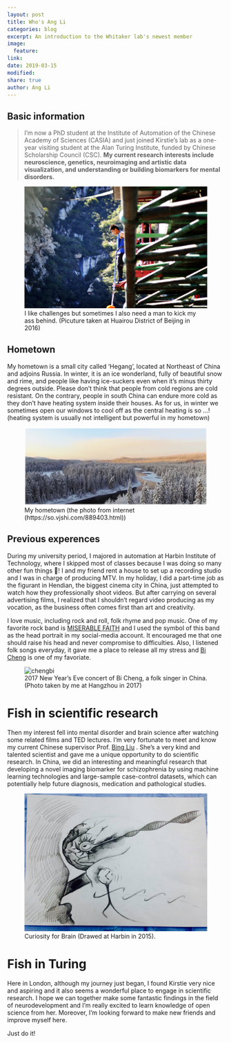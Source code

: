 ```yaml
---
layout: post
title: Who's Ang Li
categories: blog
excerpt: An introduction to the Whitaker lab's newest member
image:
  feature:
link:
date: 2019-03-15
modified:
share: true
author: Ang Li
---
```


## Basic information 

> I’m now a PhD student at the Institute of Automation of the Chinese Academy of Sciences (CASIA) and just 
joined Kirstie’s lab as a one-year visiting student at the Alan Turing Institute, funded by Chinese Scholarship Council (CSC). 
**My current research interests include neuroscience, genetics, neuroimaging and 
artistic data visualization, and understanding or building biomarkers for mental disorders.**


<figure>
  <img src="/images/Who_s_Ang_Li/jump.jpg"
       alt="Jump">
  <figcaption> I like challenges but sometimes I also need a man to kick my ass behind. (Picuture taken at Huairou District of Beijing in 2016) </figcaption>
</figure>

## Hometown 

My hometown is a small city called ‘Hegang’, located at Northeast of China 
and adjoins Russia. In winter, it is an ice wonderland, fully of beautiful snow and rime, 
and people like having ice-suckers even when it’s minus thirty degrees outside. 
Please don’t think that people from cold regions are cold resistant.  On the contrary, 
people in south China can endure more cold as they don’t have heating system inside their houses. 
As for us, in winter we sometimes open our windows to cool off as the central heating is so …! 
(heating system is usually not intelligent but powerful in my hometown)

<figure>
  <img src="/images/Who_s_Ang_Li/heilongjiang.png"
       alt="hometown">
  <figcaption> My hometown (the photo from internet (https://so.vjshi.com/889403.html)) </figcaption>
</figure>

## Previous experences 

During my university period, I majored in automation at Harbin Institute of Technology, where I skipped most of classes because I was doing so many other fun things 😬!
I and my friend rent a house to set up a recording studio and I was in charge of producing MTV.
In my holiday, I did a part-time job as the figurant in Hendian, the biggest cinema city in China, just attempted to watch how they professionally shoot videos.
But after carrying on several advertising films, I realized that I shouldn’t regard video producing as my vocation, as the business often comes first than art and creativity.  

I love music, including rock and roll, folk rhyme and pop music. One of  my favorite rock band is [MISERABLE FAITH](https://www.youtube.com/watch?v=I_Ftmi0SQK4) and I used the symbol of this band as the head portrait in my social-media account. It encouraged me that one should raise his head and never compromise to difficulties. 
Also, I listened folk songs everyday, it gave me a place to release all my stress and [Bi Cheng](https://www.youtube.com/watch?v=REHTXKVQ2Z8) is one of my favoriate.

<figure>
  <img src="/images/Who_s_Ang_Li/Chengbi.jpg"
       alt="chengbi">
  <figcaption> 2017 New Year’s Eve concert of Bi Cheng, a folk singer in China. (Photo taken by me at Hangzhou in 2017) </figcaption>
</figure>

# Fish in scientific research 

Then my interest fell into mental disorder and brain science after watching some related films and TED lectures. 
I’m very fortunate to meet and know my current Chinese supervisor Prof. [Bing Liu](http://www.brainnetome.org/people/faculty/BingLiu/) . 
She’s a very kind and talented scientist and gave me a unique opportunity to do scientific research. In China, we did an interesting 
and meaningful research that developing a novel imaging biomarker for schizophrenia by using machine learning technologies and 
large-sample case-control datasets, which can potentially help future diagnosis, medication and pathological studies. 

<figure>
  <img src="/images/Who_s_Ang_Li/brain.JPG"
       alt="brain">
  <figcaption> Curiosity for Brain (Drawed at Harbin in 2015). </figcaption>
</figure>

# Fish in Turing 

Here in London, although my journey just began, I found Kirstie very nice and aspiring and it also seems a wonderful place to engage in scientific research. I hope we can together make some fantastic findings in the field of neurodevelopment and I’m really excited to learn knowledge of open science from her. Moreover, I’m looking forward to make new friends and improve myself here.   

Just do it! 





